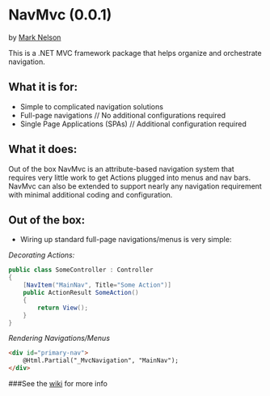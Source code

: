 NavMvc (0.0.1)
=====================================

by [Mark Nelson](http://www.markonthenet.com/)

This is a .NET MVC framework package that helps organize and orchestrate navigation.

What it is for:
---------------
* Simple to complicated navigation solutions
* Full-page navigations // No additional configurations required
* Single Page Applications (SPAs) // Additional configuration required

What it does:
-------------
Out of the box NavMvc is an attribute-based navigation system that requires very little work to get Actions plugged into menus and nav bars.
NavMvc can also be extended to support nearly any navigation requirement with minimal additional coding and configuration.

Out of the box:
---------------
* Wiring up standard full-page navigations/menus is very simple:

*Decorating Actions:*
```c#
public class SomeController : Controller
{
	[NavItem("MainNav", Title="Some Action")]
	public ActionResult SomeAction()
	{
		return View();
	}
}
```

*Rendering Navigations/Menus*
```html
<div id="primary-nav">
	@Html.Partial("_MvcNavigation", "MainNav");
</div>
```

###See the [wiki](https://github.com/DataDink/NavMvc/wiki) for more info